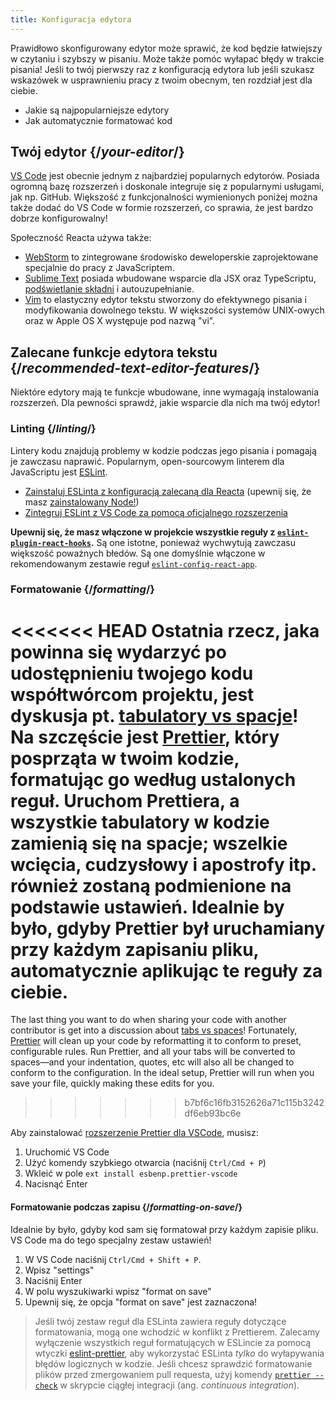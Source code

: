 ```yaml
---
title: Konfiguracja edytora
---
```


<Intro>

Prawidłowo skonfigurowany edytor może sprawić, że kod będzie łatwiejszy w czytaniu i szybszy w pisaniu. Może także pomóc wyłapać błędy w trakcie pisania! Jeśli to twój pierwszy raz z konfiguracją edytora lub jeśli szukasz wskazówek w usprawnieniu pracy z twoim obecnym, ten rozdział jest dla ciebie.

</Intro>

<YouWillLearn>

* Jakie są najpopularniejsze edytory
* Jak automatycznie formatować kod

</YouWillLearn>

## Twój edytor {/*your-editor*/}

[VS Code](https://code.visualstudio.com/) jest obecnie jednym z najbardziej popularnych edytorów. Posiada ogromną bazę rozszerzeń i doskonale integruje się z popularnymi usługami, jak np. GitHub. Większość z funkcjonalności wymienionych poniżej można także dodać do VS Code w formie rozszerzeń, co sprawia, że jest bardzo dobrze konfigurowalny!

Społeczność Reacta używa także:

- [WebStorm](https://www.jetbrains.com/webstorm/) to zintegrowane środowisko deweloperskie zaprojektowane specjalnie do pracy z JavaScriptem.
- [Sublime Text](https://www.sublimetext.com/) posiada wbudowane wsparcie dla JSX oraz TypeScriptu, [podświetlanie składni](https://stackoverflow.com/a/70960574/458193) i autouzupełnianie.
- [Vim](https://www.vim.org/) to elastyczny edytor tekstu stworzony do efektywnego pisania i modyfikowania dowolnego tekstu. W większości systemów UNIX-owych oraz w Apple OS X występuje pod nazwą "vi".

## Zalecane funkcje edytora tekstu {/*recommended-text-editor-features*/}

Niektóre edytory mają te funkcje wbudowane, inne wymagają instalowania rozszerzeń. Dla pewności sprawdź, jakie wsparcie dla nich ma twój edytor!

### Linting {/*linting*/}

Lintery kodu znajdują problemy w kodzie podczas jego pisania i pomagają je zawczasu naprawić. Popularnym, open-sourcowym linterem dla JavaScriptu jest [ESLint](https://eslint.org/).

- [Zainstaluj ESLinta z konfiguracją zalecaną dla Reacta](https://www.npmjs.com/package/eslint-config-react-app) (upewnij się, że masz [zainstalowany Node!](https://nodejs.org/en/download/current/))
- [Zintegruj ESLint z VS Code za pomocą oficjalnego rozszerzenia](https://marketplace.visualstudio.com/items?itemName=dbaeumer.vscode-eslint)

**Upewnij się, że masz włączone w projekcie wszystkie reguły z [`eslint-plugin-react-hooks`](https://www.npmjs.com/package/eslint-plugin-react-hooks).** Są one istotne, ponieważ wychwytują zawczasu większość poważnych błedów. Są one domyślnie włączone w rekomendowanym zestawie reguł [`eslint-config-react-app`](https://www.npmjs.com/package/eslint-config-react-app).

### Formatowanie {/*formatting*/}

<<<<<<< HEAD
Ostatnia rzecz, jaka powinna się wydarzyć po udostępnieniu twojego kodu współtwórcom projektu, jest dyskusja pt. [tabulatory vs spacje](https://www.google.com/search?q=tabulatory+vs+spacje)! Na szczęście jest [Prettier](https://prettier.io/), który posprząta w twoim kodzie, formatując go według ustalonych reguł. Uruchom Prettiera, a wszystkie tabulatory w kodzie zamienią się na spacje; wszelkie wcięcia, cudzysłowy i apostrofy itp. również zostaną podmienione na podstawie ustawień. Idealnie by było, gdyby Prettier był uruchamiany przy każdym zapisaniu pliku, automatycznie aplikując te reguły za ciebie.
=======
The last thing you want to do when sharing your code with another contributor is get into a discussion about [tabs vs spaces](https://www.google.com/search?q=tabs+vs+spaces)! Fortunately, [Prettier](https://prettier.io/) will clean up your code by reformatting it to conform to preset, configurable rules. Run Prettier, and all your tabs will be converted to spaces—and your indentation, quotes, etc will also all be changed to conform to the configuration. In the ideal setup, Prettier will run when you save your file, quickly making these edits for you.
>>>>>>> b7bf6c16fb3152626a71c115b3242df6eb93bc6e

Aby zainstalować [rozszerzenie Prettier dla VSCode](https://marketplace.visualstudio.com/items?itemName=esbenp.prettier-vscode), musisz:

1. Uruchomić VS Code
2. Użyć komendy szybkiego otwarcia (naciśnij `Ctrl/Cmd + P`)
3. Wkleić w pole `ext install esbenp.prettier-vscode`
4. Nacisnąć Enter

#### Formatowanie podczas zapisu {/*formatting-on-save*/}

Idealnie by było, gdyby kod sam się formatował przy każdym zapisie pliku. VS Code ma do tego specjalny zestaw ustawień!

1. W VS Code naciśnij `Ctrl/Cmd + Shift + P`.
2. Wpisz "settings"
3. Naciśnij Enter
4. W polu wyszukiwarki wpisz "format on save"
5. Upewnij się, że opcja "format on save" jest zaznaczona!

> Jeśli twój zestaw reguł dla ESLinta zawiera reguły dotyczące formatowania, mogą one wchodzić w konflikt z Prettierem. Zalecamy wyłączenie wszystkich reguł formatujących w ESLincie za pomocą wtyczki [eslint-prettier](https://github.com/prettier/eslint-plugin-prettier), aby wykorzystać ESLinta *tylko* do wyłapywania błędów logicznych w kodzie. Jeśli chcesz sprawdzić formatowanie plików przed zmergowaniem pull requesta, użyj komendy [`prettier --check`](https://prettier.io/docs/en/cli.html#--check) w skrypcie ciągłej integracji (ang. *continuous integration*).
